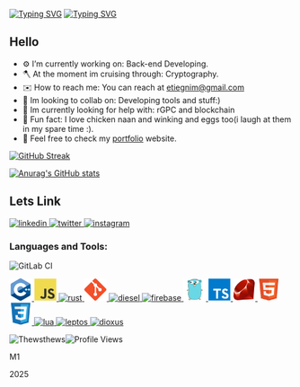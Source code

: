 [![Typing SVG](https://readme-typing-svg.demolab.com?font=Teko&size=41&pause=1000&color=7A2609&repeat=false&width=435&lines=Software+Huntsman+%F0%9F%94%AA)](https://git.io/typing-svg)
<a href="https://git.io/typing-svg"><img src="https://readme-typing-svg.demolab.com?font=Rajdhani&size=21&pause=1000&color=701403&repeat=true&width=435&lines=Dioxus%2FRust+Developer;Forever+Honing+The+Edge!" alt="Typing SVG" /></a>

## Hello
- ⚙️  I’m currently working on: Back-end Developing.
- 🪓 At the moment im cruising through: Cryptography.
- ✉️ How to reach me: You can reach at etiegnim@gmail.com
- 🏁 Im looking to collab on: Developing tools and stuff:)
- 🧼 Im currently looking for help with: rGPC and blockchain
- 🌴 Fun fact: I love chicken naan and winking and eggs too(i laugh at them in my spare time :).
- 🫟 Feel free to check my [portfolio](https://m1e.xyz) website.

[![GitHub Streak](https://streak-stats.demolab.com?user=Thewsthews&theme=gotham&date_format=j%2Fn%5B%2FY%5D&card_width=500&card_height=210)](https://git.io/streak-stats)

[![Anurag's GitHub stats](https://github-readme-stats.vercel.app/api?username=Thewsthews&show_icons=true&theme=shadow_red&hide=stars)](https://github.com/Thewsthews/github-readme-stats)

## Lets Link

<p align="left">
  <a href="https://www.linkedin.com/in/mathews-etiegni-994b8425b/" target="_blank">
    <img src="https://img.shields.io/badge/LinkedIn-000000?style=for-the-badge&logo=linkedin&logoColor=white" alt="linkedin"/>
  </a>
  <a href="https://twitter.com/BookofT_" target="_blank">
    <img src="https://img.shields.io/badge/Twitter-ffffff?style=for-the-badge&logo=twitter&logoColor=black" alt="twitter"/>
  </a>
  <a href="https://instagram.com/dvble.m_" target="_blank">
    <img src="https://img.shields.io/badge/Instagram-000000?style=for-the-badge&logo=instagram&logoColor=white" alt="instagram"/>
  </a>
</p>

<h3 align="left">Languages and Tools:</h3>

![GitLab CI](https://img.shields.io/badge/gitlab%20ci-%23181717.svg?style=for-the-badge&logo=gitlab&logoColor=white)

<p align="left"> 
  <a href="https://www.w3schools.com/cpp/" target="_blank" rel="noreferrer"> 
    <img src="https://raw.githubusercontent.com/devicons/devicon/master/icons/cplusplus/cplusplus-original.svg" alt="cplusplus" width="40" height="40"/> 
  </a>
  <a href="https://developer.mozilla.org/en-US/docs/Web/JavaScript" target="_blank" rel="noreferrer"> 
    <img src="https://raw.githubusercontent.com/devicons/devicon/master/icons/javascript/javascript-original.svg" alt="javascript" width="40" height="40"/> 
  </a>
<a href="https://www.rust-lang.org" target="_blank" rel="noreferrer"> 
    <img src="https://encrypted-tbn0.gstatic.com/images?q=tbn:ANd9GcTujlM6pz2oKtYhJhJBEz_EOm4mQDjVa_taG7E3WtfgmOw_oOL1fDKIP3c7oj8XWZXIcsI&usqp=CAU" alt="rust" width="40" height="40"/> 
</a>
  <a href="https://git-scm.com/doc" target="_blank" rel="noreferrer"> 
    <img src="https://raw.githubusercontent.com/devicons/devicon/master/icons/git/git-original.svg" alt="git" width="40" height="40"/> 
</a>
<a href="https://diesel.rs/" target="_blank" rel="noreferrer">
    <img src="https://avatars.githubusercontent.com/u/16763251?v=4" alt="diesel" width="40" height="40"/>
</a>
<a href="https://firebase.google.com/docs" target="_blank" rel="noreferrer"> 
    <img src="https://www.vectorlogo.zone/logos/firebase/firebase-icon.svg" alt="firebase" width="40" height="40"/> 
</a>
  <a href="https://go.dev/doc/" target="_blank" rel="noreferrer"> 
    <img src="https://raw.githubusercontent.com/devicons/devicon/master/icons/go/go-original.svg" alt="go" width="40" height="40"/> 
</a>
<a href="https://www.typescriptlang.org/docs/" target="_blank" rel="noreferrer"> 
    <img src="https://raw.githubusercontent.com/devicons/devicon/master/icons/typescript/typescript-original.svg" alt="typescript" width="40" height="40"/> 
</a>
  <a href="https://www.ruby-lang.org/" target="_blank" rel="noreferrer"> 
    <img src="https://raw.githubusercontent.com/devicons/devicon/master/icons/ruby/ruby-original.svg" alt="ruby" width="40" height="40"/> 
  </a>
  <a href="https://developer.mozilla.org/en-US/docs/Web/HTML" target="_blank" rel="noreferrer"> 
    <img src="https://raw.githubusercontent.com/devicons/devicon/master/icons/html5/html5-original.svg" alt="html5" width="40" height="40"/> 
</a>
<a href="https://developer.mozilla.org/en-US/docs/Web/CSS" target="_blank" rel="noreferrer"> 
    <img src="https://raw.githubusercontent.com/devicons/devicon/master/icons/css3/css3-original.svg" alt="css3" width="40" height="40"/> 
</a>
  <a href="https://www.lua.org/" target="_blank" rel="noreferrer"> 
    <img src="https://www.vectorlogo.zone/logos/lua/lua-icon.svg" alt="lua" width="40" height="40"/> 
  </a>
  <a href="https://github.com/leptos-rs/leptos" target="_blank" rel="noreferrer">
    <img src="https://avatars.githubusercontent.com/u/118319153?s=200&v=4" alt="leptos" width="40" height="40"/>
</a>
<a href="https://dioxuslabs.com/" target="_blank" rel="noreferrer"> 
    <img src="https://avatars.githubusercontent.com/u/146857004?s=280&v=4" alt="dioxus" width="40" height="40"/> 
</a>
</p>

<p><img align="left" src="https://github-readme-stats.vercel.app/api/top-langs?username=Thewsthews&show_icons=true&cache_seconds=1600&locale=en&layout=compact&bg_color=000000&text_color=ffffff&title_color=ff0000&border_color=8B0000" alt="Thewsthews" /></p>

![Profile Views](https://komarev.com/ghpvc/?username=Thewsthews&color=8b0000)

M1

2025
